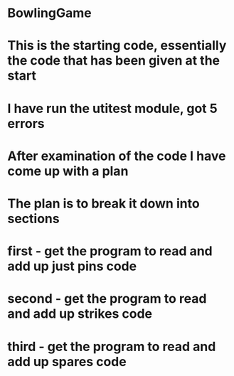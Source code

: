 # BowlingGame
# This is the starting code, essentially the code that has been given at the start
# I have run the utitest module, got 5 errors
# After examination of the code I have come up with a plan
# The plan is to break it down into sections
# first - get the program to read and add up just pins code
# second - get the program to read and add up strikes code
# third - get the program to read and add up spares code
